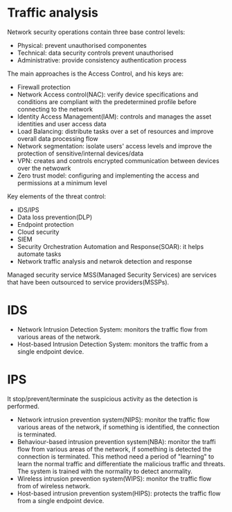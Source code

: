 # Traffic analysis

Network security operations contain three base control levels:
*   Physical: prevent unauthorised componentes
*   Technical: data security controls prevent unauthorised
*   Administrative: provide consistency authentication process

The main approaches is the Access Control, and his keys are:
*   Firewall protection
*   Network Access control(NAC): verify device specifications and conditions are compliant with the predetermined profile before connecting to the network
*   Identity Access Management(IAM): controls and manages the asset identities and user access data
*   Load Balancing: distribute tasks over a set of resources and improve overall data processing flow
*   Network segmentation: isolate users' access levels and improve the protection of sensitive/internal devices/data
*   VPN: creates and controls encrypted communication between devices over the netwowrk
*   Zero trust model: configuring and implementing the access and permissions at a minimum level

Key elements of the threat control:
*   IDS/IPS
*   Data loss prevention(DLP)
*   Endpoint protection
*   Cloud security
*   SIEM
*   Security Orchestration Automation and Response(SOAR): it helps automate tasks
*   Network traffic analysis and netwrok detection and response

Managed security service
MSS(Managed Security Services) are services that have been outsourced to service providers(MSSPs).

# IDS
*   Network Intrusion Detection System: monitors the traffic flow from various areas of the network.
*   Host-based Intrusion Detection System: monitors the traffic from a single endpoint device.

# IPS
It stop/prevent/terminate the suspicious activity as the detection is performed.
*   Network intrusion prevention system(NIPS): monitor the traffic flow various areas of the network, if something is identified, the connection is terminated.
*   Behaviour-based intrusion prevention system(NBA): monitor the traffi flow from various areas of the network, if something is detected the connection is terminated. This method need a period of "learning" to learn the normal traffic and differentiate the malicious traffic and threats. The system is trained with the normality to detect anormality.
*   Wireless intrusion prevention system(WIPS): monitor the traffic flow from of wireless network.
*   Host-based intrusion prevention system(HIPS): protects the traffic flow from a single endpoint device.